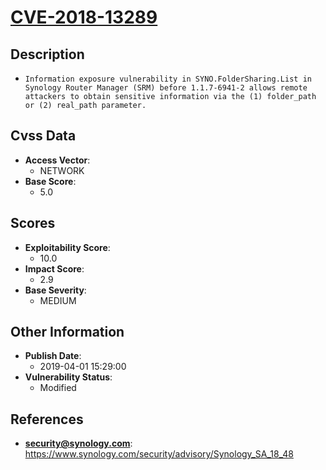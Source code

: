 
# [CVE-2018-13289](https://cve.mitre.org/cgi-bin/cvename.cgi?name=CVE-2018-13289)

## Description

- `Information exposure vulnerability in SYNO.FolderSharing.List in Synology Router Manager (SRM) before 1.1.7-6941-2 allows remote attackers to obtain sensitive information via the (1) folder_path or (2) real_path parameter.`

## Cvss Data

- **Access Vector**:
  - NETWORK
- **Base Score**:
  - 5.0

## Scores

- **Exploitability Score**:
  - 10.0
- **Impact Score**:
  - 2.9
- **Base Severity**:
  - MEDIUM

## Other Information

- **Publish Date**:
  - 2019-04-01 15:29:00
- **Vulnerability Status**:
  - Modified

## References

- **security@synology.com**: https://www.synology.com/security/advisory/Synology_SA_18_48
